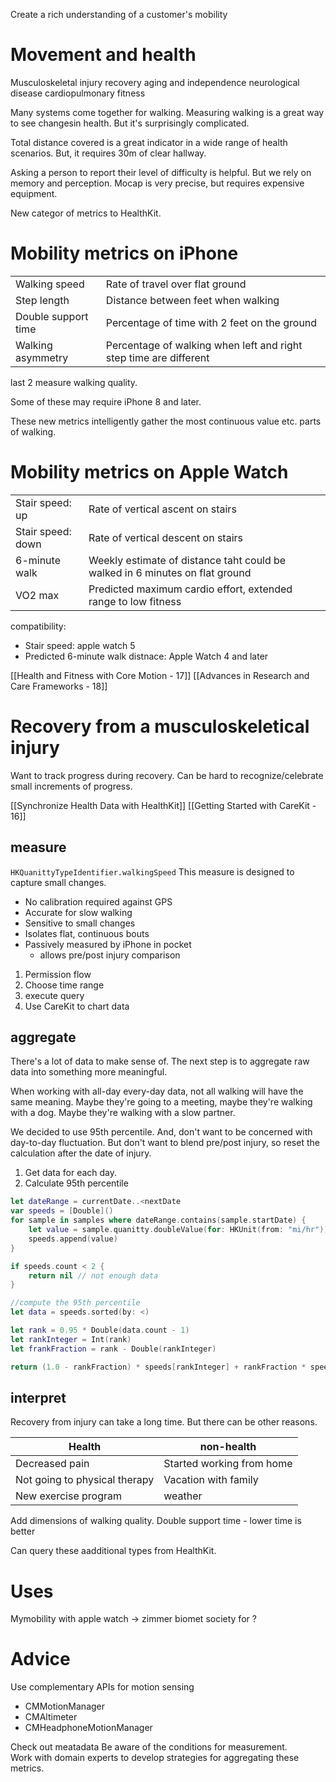Create a rich understanding of a customer's mobility
# Movement and health
Musculoskeletal injury recovery
aging and independence
neurological disease
cardiopulmonary fitness

Many systems come together for walking.
Measuring walking is a great way to see changesin health.
But it's surprisingly complicated.

Total distance covered is a great indicator in a wide range of health scenarios.  But, it requires 30m of clear hallway.

Asking a person to report their level of difficulty is helpful.  But we rely on memory and perception.  Mocap is very precise, but requires expensive equipment.  

New categor of metrics to HealthKit.  

# Mobility metrics on iPhone


|                     |                                                                   |
|---------------------|-------------------------------------------------------------------|
| Walking speed       | Rate of travel over flat ground                                   |
| Step length         | Distance between feet when walking                                |
| Double support time | Percentage of time with 2 feet on the ground                      |
| Walking asymmetry   | Percentage of walking when left and right step time are different |

last 2 measure walking quality.

Some of these may require iPhone 8 and later.

These  new metrics intelligently gather the most continuous value etc. parts of walking.

# Mobility metrics on Apple Watch

|                   |                                                                              |
|-------------------|------------------------------------------------------------------------------|
| Stair speed: up   | Rate of vertical ascent on stairs                                            |
| Stair speed: down | Rate of vertical descent on stairs                                           |
| 6-minute walk     | Weekly estimate of distance taht could be walked in 6 minutes on flat ground |
| VO2 max           | Predicted maximum cardio effort, extended range to low fitness               |

compatibility:
* Stair speed: apple watch 5
* Predicted 6-minute walk distnace: Apple Watch 4 and later

[[Health and Fitness with Core Motion - 17]]
[[Advances in Research and Care Frameworks - 18]]

# Recovery from a musculoskeletical injury
Want to track progress during recovery.  Can be hard to recognize/celebrate small increments of progress.

[[Synchronize Health Data with HealthKit]]
[[Getting Started with CareKit - 16]]

## measure
`HKQuanittyTypeIdentifier.walkingSpeed`
This measure is designed to capture small changes.
* No calibration required against GPS
* Accurate for slow walking
* Sensitive to small changes
* Isolates flat, continuous bouts
* Passively measured by iPhone in pocket
	* allows pre/post injury comparison

1.  Permission flow
2.  Choose time range
3.  execute query
4.  Use CareKit to chart data

## aggregate
There's a lot of data to make sense of.  The next step is to aggregate raw data into something more meaningful.

When working with all-day every-day data, not all walking will have the same meaning.  Maybe they're going to a meeting, maybe they're walking with a dog.  Maybe they're walking with a slow partner.  

We decided to use 95th percentile.  And, don't want to be concerned with day-to-day fluctuation.  But don't want to blend pre/post injury, so reset the calculation after the date of injury.

1.  Get data for each day.
2.  Calculate 95th percentile

```swift
let dateRange = currentDate..<nextDate
var speeds = [Double]()
for sample in samples where dateRange.contains(sample.startDate) {
	let value = sample.quanitty.doubleValue(for: HKUnit(from: "mi/hr"))
	speeds.append(value)
}

if speeds.count < 2 {
    return nil // not enough data
}

//compute the 95th percentile
let data = speeds.sorted(by: <)

let rank = 0.95 * Double(data.count - 1)
let rankInteger = Int(rank)
let frankFraction = rank - Double(rankInteger)

return (1.0 - rankFraction) * speeds[rankInteger] + rankFraction * speeds[rankInteger + 1]
```

## interpret

Recovery from injury can take a long time.  But there can be other reasons.

| Health                        | non-health                |
|-------------------------------|---------------------------|
| Decreased pain                | Started working from home |
| Not going to physical therapy | Vacation with family      |
| New exercise program          | weather                   |

Add dimensions of walking quality.
Double support time - lower time is better

Can query these aadditional types from HealthKit.

# Uses
Mymobility with apple watch -> zimmer biomet
society for ?

# Advice
Use complementary APIs for motion sensing
* CMMotionManager
* CMAltimeter
* CMHeadphoneMotionManager

Check out meatadata
Be aware of the conditions for measurement.  
Work with domain experts to develop strategies for aggregating these metrics.


